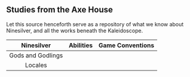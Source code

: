 ## Studies from the Axe House

Let this source henceforth serve as a repository of what we know about Ninesilver, and all the works beneath the Kaleidoscope.

| **Ninesilver** | **Abilities** | **Game Conventions** |
|:-----------------:|:-------------:|:--------------------:|
| Gods and Godlings |  |  |
| Locales |  |  |
